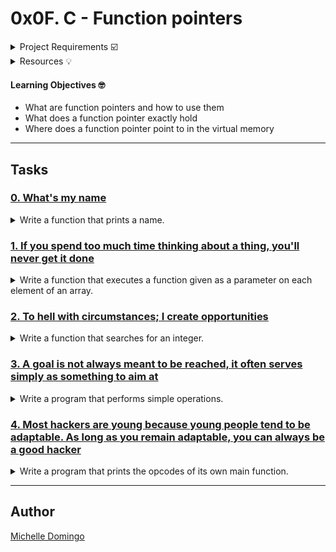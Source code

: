 # 0x0F. C - Function pointers

<details><summary>Project Requirements ☑️</summary>
...
</details>

<details><summary>Resources 💡</summary>
...
</details>

#### Learning Objectives 🤓

* What are function pointers and how to use them
* What does a function pointer exactly hold
* Where does a function pointer point to in the virtual memory

---
## Tasks

### [0. What's my name](./0-print_name.c)
<details><summary>Write a function that prints a name.</summary><br>

* 
```

```
</details>

### [1. If you spend too much time thinking about a thing, you'll never get it done](./1-array_iterator.c)
<details><summary>Write a function that executes a function given as a parameter on each element of an array.</summary><br>

* 
```

```
</details>

### [2. To hell with circumstances; I create opportunities](./2-int_index.c)
<details><summary>Write a function that searches for an integer.</summary><br>

* 
```

```
</details>

### [3. A goal is not always meant to be reached, it often serves simply as something to aim at](./3-main.c)
<details><summary>Write a program that performs simple operations.</summary><br>

* 
```

```
</details>

### [4. Most hackers are young because young people tend to be adaptable. As long as you remain adaptable, you can always be a good hacker](./100-main_opcodes.c)
<details><summary>Write a program that prints the opcodes of its own main function.</summary><br>

* 
```

```
</details>

---

## Author
[Michelle Domingo](https://github.com/michedomingo)